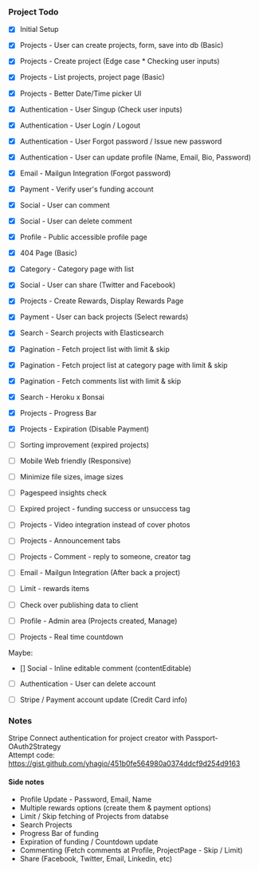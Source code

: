 ### Project Todo

- [X] Initial Setup
- [X] Projects - User can create projects, form, save into db (Basic)
- [X] Projects - Create project (Edge case * Checking user inputs)
- [X] Projects - List projects, project page (Basic)
- [X] Projects - Better Date/Time picker UI
- [X] Authentication - User Singup (Check user inputs)
- [X] Authentication - User Login / Logout
- [X] Authentication - User Forgot password / Issue new password
- [X] Authentication - User can update profile (Name, Email, Bio, Password)
- [X] Email - Mailgun Integration (Forgot password)
- [X] Payment - Verify user's funding account
- [X] Social - User can comment
- [X] Social - User can delete comment
- [X] Profile - Public accessible profile page
- [X] 404 Page (Basic)
- [X] Category - Category page with list
- [X] Social - User can share (Twitter and Facebook)
- [X] Projects - Create Rewards, Display Rewards Page
- [X] Payment - User can back projects (Select rewards)
- [X] Search - Search projects with Elasticsearch
- [X] Pagination - Fetch project list with limit & skip
- [X] Pagination - Fetch project list at category page with limit & skip
- [X] Pagination - Fetch comments list with limit & skip
- [X] Search - Heroku x Bonsai
- [X] Projects - Progress Bar
- [X] Projects - Expiration (Disable Payment)

- [ ] Sorting improvement (expired projects)
- [ ] Mobile Web friendly (Responsive)
- [ ] Minimize file sizes, image sizes
- [ ] Pagespeed insights check

- [ ] Expired project - funding success or unsuccess tag
- [ ] Projects - Video integration instead of cover photos
- [ ] Projects - Announcement tabs
- [ ] Projects - Comment - reply to someone, creator tag

- [ ] Email - Mailgun Integration (After back a project)

- [ ] Limit - rewards items
- [ ] Check over publishing data to client
- [ ] Profile - Admin area (Projects created, Manage)

- [ ] Projects - Real time countdown

Maybe:
- [] Social - Inline editable comment (contentEditable)
- [ ] Authentication - User can delete account
- [ ] Stripe / Payment account update (Credit Card info)


### Notes
Stripe Connect authentication for project creator with Passport-OAuth2Strategy <br />
Attempt code: https://gist.github.com/yhagio/451b0fe564980a0374ddcf9d254d9163

#### Side notes
- Profile Update - Password, Email, Name
- Multiple rewards options (create them & payment options)
- Limit / Skip fetching of Projects from databse
- Search Projects
- Progress Bar of funding
- Expiration of funding / Countdown update
- Commenting (Fetch comments at Profile, ProjectPage - Skip / Limit)
- Share (Facebook, Twitter, Email, Linkedin, etc)